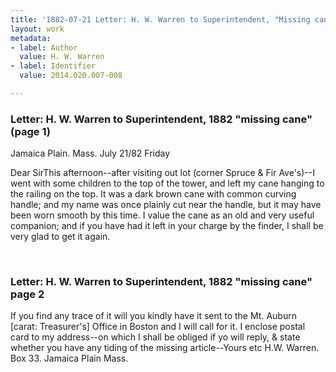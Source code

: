 ```yaml
---
title: '1882-07-21 Letter: H. W. Warren to Superintendent, "Missing cane," 2014.020.007-008'
layout: work
metadata:
- label: Author
  value: H. W. Warren
- label: Identifier
  value: 2014.020.007-008

---
```

<div class="pages">
<div id="page-1484758">
<h3><a name="page-1484758">Letter: H. W. Warren to Superintendent, 1882 &quot;missing cane&quot; (page 1)</a></h3>
<div class="page-content">
<p>Jamaica Plain. Mass.<span class='line-break'> </span>July 21/82 Friday</p>
<p>Dear Sir<span class='line-break'></span>This afternoon--after visiting out lot (corner Spruce &amp; <span class='line-break'> </span>Fir Ave's)--I went with some children to the top of the tower,<span class='line-break'> </span>and left my cane hanging to<span class='line-break'> </span>the railing on the top.  It was a dark brown cane with common <span class='line-break'> </span>curving handle; and my name was once plainly cut near the handle, but it may have been worn smooth by this time.<span class='line-break'> </span>I value the cane as an old <span class='line-break'> </span>and very useful companion; and if you have had it left in your<span class='line-break'> </span>charge by the finder, I shall<span class='line-break'> </span>be very glad to get it again.</p>
</div>
</div>
<br />
<div id="page-1484759">
<h3><a name="page-1484759">Letter: H. W. Warren to Superintendent, 1882 &quot;missing cane&quot; page 2</a></h3>
<div class="page-content">
<p>If you find any trace of it will <span class='line-break'> </span>you kindly have it sent to <span class='line-break'> </span>the Mt. Auburn [carat: Treasurer's] Office in Boston<span class='line-break'> </span>and I will call for it.<span class='line-break'> </span>I enclose postal card to my address--on which I <span class='line-break'> </span>shall be obliged if yo will reply, &amp; state whether you have<span class='line-break'> </span>any tiding of the missing<span class='line-break'> </span>article--Yours etc<span class='line-break'> </span>H.W. Warren.<span class='line-break'> </span>Box 33.<span class='line-break'> </span>Jamaica Plain<span class='line-break'> </span>Mass.<span class='line-break'> </span></p>
</div>
</div>
<br />
</div>
